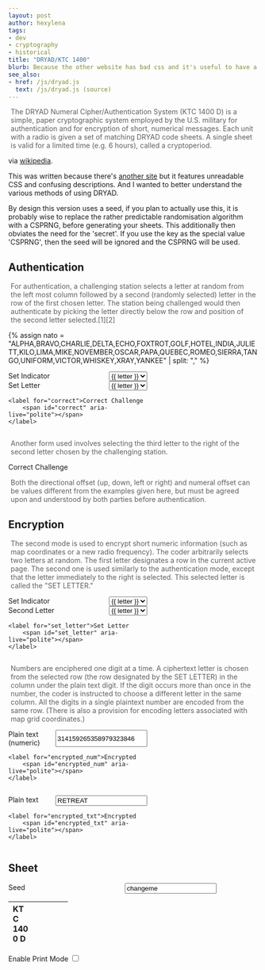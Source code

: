 ```yaml
---
layout: post
author: hexylena
tags:
- dev
- cryptography
- historical
title: "DRYAD/KTC 1400"
blurb: Because the other website has bad css and it's useful to have a nice one.
see_also:
- href: /js/dryad.js
  text: /js/dryad.js (source)
---
```


> The DRYAD Numeral Cipher/Authentication System (KTC 1400 D) is a simple, paper cryptographic system employed by the U.S. military for authentication and for encryption of short, numerical messages. Each unit with a radio is given a set of matching DRYAD code sheets. A single sheet is valid for a limited time (e.g. 6 hours), called a cryptoperiod.

via [wikipedia](https://en.wikipedia.org/wiki/DRYAD).

This was written because there's [another site](https://goto.pachanka.org/crypto/dryad-pad/) but it features unreadable CSS and confusing descriptions. And I wanted to better understand the various methods of using DRYAD.

By design this version uses a seed, if you plan to actually use this, it is probably wise to replace the rather predictable randomisation algorithm with a CSPRNG, before generating your sheets. This additionally then obviates the need for the 'secret'. If you use the key as the special value 'CSPRNG', then the seed will be ignored and the CSPRNG will be used.

## Authentication

> For authentication, a challenging station selects a letter at random from the left most column followed by a second (randomly selected) letter in the row of the first chosen letter. The station being challenged would then authenticate by picking the letter directly below the row and position of the second letter selected.[1][2]

{% assign nato = "ALPHA,BRAVO,CHARLIE,DELTA,ECHO,FOXTROT,GOLF,HOTEL,INDIA,JULIETT,KILO,LIMA,MIKE,NOVEMBER,OSCAR,PAPA,QUEBEC,ROMEO,SIERRA,TANGO,UNIFORM,VICTOR,WHISKEY,XRAY,YANKEE" | split: "," %}

<form id="auth" onsubmit="return false; ">
    <label for="first">Set Indicator
        <select name="first" id="first">
            {% for letter in nato %}<option>{{ letter }}</option>{% endfor %}
        </select>
    </label>
    <label for="second">Set Letter
        <select name="second" id="second">
            {% for letter in nato %}<option>{{ letter }}</option>{% endfor %}
        </select>
    </label>

    <label for="correct">Correct Challenge
        <span id="correct" aria-live="polite"></span>
    </label>
</form>

> Another form used involves selecting the third letter to the right of the second letter chosen by the challenging station.

<form id="auth2" onsubmit="return false; ">
    <label for="correct2">Correct Challenge
        <span id="correct2" aria-live="polite"></span>
    </label>
</form>

> Both the directional offset (up, down, left or right) and numeral offset can be values different from the examples given here, but must be agreed upon and understood by both parties before authentication.

## Encryption

> The second mode is used to encrypt short numeric information (such as map coordinates or a new radio frequency). The coder arbitrarily selects two letters at random. The first letter designates a row in the current active page. The second one is used similarly to the authentication mode, except that the letter immediately to the right is selected. This selected letter is called the "SET LETTER."

<form id="enc_prep" onsubmit="return false; ">
    <label for="enc_first">Set Indicator
        <select name="enc_first" id="enc_first">
            {% for letter in nato %}<option>{{ letter }}</option>{% endfor %}
        </select>
    </label>
    <label for="enc_second">Second Letter
        <select name="enc_second" id="enc_second">
            {% for letter in nato %}<option>{{ letter }}</option>{% endfor %}
        </select>
    </label>

    <label for="set_letter">Set Letter
        <span id="set_letter" aria-live="polite"></span>
    </label>
</form>


> Numbers are enciphered one digit at a time. A ciphertext letter is chosen from the selected row (the row designated by the SET LETTER) in the column under the plain text digit. If the digit occurs more than once in the number, the coder is instructed to choose a different letter in the same column. All the digits in a single plaintext number are encoded from the same row. (There is also a provision for encoding letters associated with map grid coordinates.) 

<form id="enc_num" onsubmit="return false; ">
    <label for="enc_num_plain">Plain text (numeric)
        <input type="text" id="plaintext_num" value="314159265358979323846" />
    </label>

    <label for="encrypted_num">Encrypted
        <span id="encrypted_num" aria-live="polite"></span>
    </label>
</form>

<form id="enc_txt" onsubmit="return false; ">
    <label for="enc_txt_plain">Plain text 
        <input type="text" id="plaintext_txt" value="RETREAT"/>
    </label>

    <label for="encrypted_txt">Encrypted
        <span id="encrypted_txt" aria-live="polite"></span>
    </label>
</form>


## Sheet

<form id="opts" onsubmit="dryadForm(); return false;" style="width: 30em">
    <label for="seed">Seed
        <input type="text" name="seed" id="seed" value="changeme" />
    </label>
</form>

<table id="dryadsheet">
    <thead>
        <tr>
            <th colspan="12">
                <span style="text-align: left; width: 30%; display: inline-block">KTC 1400 D</span>
                <span style="text-align: center; width: 30%; display: inline-block" id="f_seed"></span>
                <span style="text-align: right; width: 30%; display: inline-block" id="f_key"></span>
            </th>
        </tr>
    </thead>
    <tbody></tbody>
</table>
<label for="printmode">Enable Print Mode
<input type="checkbox" id="printmode" value="printmode" onchange="printmode()"/>
</label>


<script src="/js/lib.js"></script>
<script src="/js/dryad.js"></script>

<script>
// initialize from URL params
let loc = new URLSearchParams(window.location.search);
if (loc.has("seed")) { document.getElementById("seed").value = loc.get("seed"); }


let table = document.getElementById("dryadsheet").querySelector("tbody");
let opts = formToOpts("#opts");
setHash();
let sheet = generateSheet();

function setHash(){
	if (opts.seed === "CSPRNG") { seed = "CSPRNG"; }
	else if (opts.seed === "") { seed = null; }
    else {
        randomSetSeed(hashCode(opts.seed.toUpperCase()));
    }
}

function dryadForm() {
    // fetch updated opts
    opts = formToOpts("#opts");
    setHash();
    // rebuild sheet
	sheet = generateSheet();
    buildTable(table, sheet)
    authenticate1();
    authenticate2();
    document.getElementById("f_seed").innerText = random().toString(36).slice(2);
    document.getElementById("f_key").innerText = opts.seed.toUpperCase();
}

function authenticate1() {
    let opts = formToOpts("#auth");
    let first = opts.first;
    let second = opts.second;
    let correct = document.getElementById("correct");
    let cc = authenticate(sheet, first, second, 1, 0);
    correct.innerText = `${cc} ${toNato(cc)}`;
}

function authenticate2() {
    let opts = formToOpts("#auth");
    let first = opts.first;
    let second = opts.second;
    let correct = document.getElementById("correct2");
    let cc = authenticate(sheet, first, second, 0, 3);
    correct.innerText = `${cc} ${toNato(cc)}`;
}

function encrypt() {
    let opts = formToOpts("#enc_prep");
    let first = opts.enc_first;
    let second = opts.enc_second;

    // make this more stable and restart the seed.
    setHash()
    let plaintext_num = document.getElementById("plaintext_num").value;
    let [sl, enc_num] = encrypt_num(sheet, first, second, plaintext_num);
    document.getElementById("set_letter").innerText = sl;
    document.getElementById("encrypted_num").innerHTML = enc_num;

    let plaintext_txt = document.getElementById("plaintext_txt").value.toUpperCase();
    [sl, enc_txt] = encrypt_text(sheet, first, second, plaintext_txt);
    document.getElementById("encrypted_txt").innerHTML = enc_txt;
}


function printmode() {
    if (document.getElementById("printmode").checked) {
        document.getElementsByTagName("body")[0].classList.add("printmode");
    } else {
        document.getElementsByTagName("body")[0].classList.remove("printmode");
    }
}

// one-off
document.getElementById("first").addEventListener("change", () => {authenticate1(); authenticate2();});
document.getElementById("second").addEventListener("change", () => {authenticate1(); authenticate2();});
document.getElementById("plaintext_num").addEventListener("keyup", () => {encrypt();});
document.getElementById("plaintext_txt").addEventListener("keyup", () => {encrypt();});
document.getElementById("first").value = nato.slice(0, 25).random();
document.getElementById("second").value = nato.random();
document.getElementById("enc_first").value = nato.slice(0, 25).random();
document.getElementById("enc_second").value = nato.random();

document.getElementById("enc_first").addEventListener("change", encrypt);
document.getElementById("enc_second").addEventListener("change", encrypt);
document.getElementById("seed").addEventListener("keyup", dryadForm);
dryadForm();


encrypt();


</script>

<style>
.header, .header2 {
font-weight: bold;
}
.header { border-top: 1px solid var(--link-color);}

#dryadsheet {
    margin: 1em 0;
    border:1px solid var(--link-color);
}
form {
    display: flex;
    flex-direction: column;
    width: 20em;
    label {
        display: flex;
        flex-direction: row;
        justify-content: space-between;
    }
}
blockquote {
    padding: 0 0.3rem;
    border-inline-start: 0.5rem solid var(--link-color);
    margin: 1em 0;
}

@media print {
    body.printmode{
        hr, p, nav, footer, form, blockquote { display: none; }
        main {
            section {
                *:not(article) { display: none; }
                table:not(.Nm),tr,th,td,thead,tbody,tfoot { display: revert; }
            }
        }
    }
}
</style>
